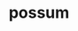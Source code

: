 ---
title: possum
meaning: to be able
ch: [seventeen, ss, ss2, 7r, seventeen7]
pos: verb
inf: posse
thirdpp: potuī
conjugation: irregular
derivative: possible
six: y
---
